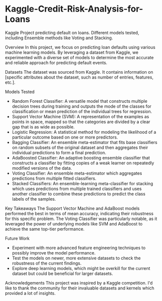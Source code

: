 # Kaggle-Credit-Risk-Analysis-for-Loans
Kaggle Project predicting default on loans. Different models tested, including Ensemble methods like Voting and Stacking. 

Overview
In this project, we focus on predicting loan defaults using various machine learning models. By leveraging a dataset from Kaggle, we experimented with a diverse set of models to determine the most accurate and reliable approach for predicting default events.

Datasets
The dataset was sourced from Kaggle. It contains information on [specific attributes about the dataset, such as number of entries, features, etc.].

Models Tested
- Random Forest Classifier: A versatile model that constructs multiple decision trees during training and outputs the mode of the classes for classification or mean prediction of the individual trees for regression.
- Support Vector Machine (SVM): A representation of the examples as points in space, mapped so that the categories are divided by a clear gap that is as wide as possible.
- Logistic Regression: A statistical method for modeling the likelihood of a particular outcome based on one or more predictors.
- Bagging Classifier: An ensemble meta-estimator that fits base classifiers on random subsets of the original dataset and then aggregates their individual predictions to form a final prediction.
- AdaBoosted Classifier: An adaptive boosting ensemble classifier that constructs a classifier by fitting copies of a weak learner on repeatedly modified versions of the data.
- Voting Classifier: An ensemble meta-estimator which aggregates predictions from multiple fitted classifiers.
- Stacked Classifiers: An ensemble-learning meta-classifier for stacking which uses predictions from multiple trained classifiers and uses another classifier to combine these predictions to predict the class labels of the samples.

Key Takeaways
The Support Vector Machine and AdaBoost models performed the best in terms of mean accuracy, indicating their robustness for this specific problem.
The Voting Classifier was particularly notable, as it leveraged the power of underlying models like SVM and AdaBoost to achieve the same top-tier performance.

Future Work
- Experiment with more advanced feature engineering techniques to possibly improve the model performance.
- Test the models on newer, more extensive datasets to check the robustness of the current findings.
- Explore deep learning models, which might be overkill for the current dataset but could be beneficial for larger datasets.

Acknowledgements
This project was inspired by a Kaggle competition. I'd like to thank the community for their invaluable datasets and kernels which provided a lot of insights.
